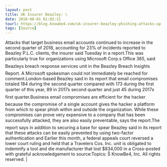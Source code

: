 ```yaml
---
layout: post
title: UK Insurer Beazley: \
date: 2018-08-01 01:02:11
tourl: https://blog.knowbe4.com/uk-insurer-beazley-phishing-attacks-up-in-second-quarter
tags: [Source]
---
```

Attacks that target business email accounts continued to increase in the second quarter of 2018, accounting for 23% of incidents reported to Beazley P.L.C. clients, the insurer said Tuesday in a report.This was particularly true for organizations using Microsoft Corp.s Office 365, said Beazleys breach response services unit in the Beazley Breach Insights Report. A Microsoft spokesman could not immediately be reached for comment.London-based Beazley said in its report that email compromises totaled 184 during the second quarter compared with 173 during the first quarter of this year, 89 in 2017s second quarter and just 45 during 2017s first quarter.Business email compromises are efficient for the hacker because the compromise of a single account gives the hacker a platform from which to spear phish within and outside the organization. While these compromises can prove very expensive to a company that has been successfully attacked, they are also easily preventable, says the report.The report says in addition to securing a base for spear Beazley said in its report that these attacks can be easily prevented by using two-factor authentication and Earlier this month, a federal appeals court reversed a lower court ruling and held that a Travelers Cos. Inc. unit is obligated to indemnify a tool and die manufacturer that lost $834,000 in a Cross-posted with grateful acknowledgement to source:Topics: Š KnowBe4, Inc. All rights reserved. | 